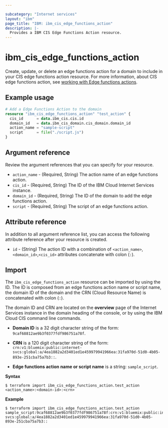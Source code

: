 ```yaml
---

subcategory: "Internet services"
layout: "ibm"
page_title: "IBM: ibm_cis_edge_functions_action"
description: |-
  Provides a IBM CIS Edge Functions Action resource.
---
```


# ibm_cis_edge_functions_action
Create, update, or delete an edge functions action for a domain to include in your CIS edge functions action resource. For more information, about CIS edge functions action, see [working with Edge functions actions](https://cloud.ibm.com/docs/cis?topic=cis-edge-functions-actions).

## Example usage

```terraform
# Add a Edge Functions Action to the domain
resource "ibm_cis_edge_functions_action" "test_action" {
  cis_id      = data.ibm_cis.cis.id
  domain_id   = data.ibm_cis_domain.cis_domain.domain_id
  action_name = "sample-script"
  script      = file("./script.js")
}
```

## Argument reference
Review the argument references that you can specify for your resource. 

- `action_name` - (Required, String) The action name of an edge functions action.
- `cis_id` - (Required, String) The ID of the IBM Cloud Internet Services instance.
- `domain_id` - (Required, String) The ID of the domain to add the edge functions action.
- `script` - (Required, String) The script of an edge functions action.


## Attribute reference
In addition to all argument reference list, you can access the following attribute reference after your resource is created.

- `id` - (String) The action ID with a combination of `<action_name>`,`<domain_id>`,`<cis_id>` attributes concatenate with colon (`:`).

## Import
The `ibm_cis_edge_functions_action` resource can be imported by using the ID. The ID is composed from an edge functions action name or script name, the domain ID of the domain and the CRN (Cloud Resource Name) is concatenated with colon (`:`).

The domain ID and CRN are located on the **overview** page of the Internet Services instance in the domain heading of the console, or by using the IBM Cloud CIS command line commands.

- **Domain ID** is a 32 digit character string of the form: `9caf68812ae9b3f0377fdf986751a78f`.

- **CRN** is a 120 digit character string of the form: `crn:v1:bluemix:public:internet-svcs:global:a/4ea1882a2d3401ed1e459979941966ea:31fa970d-51d0-4b05-893e-251cba75a7b3::`.

- **Edge functions action name or script name** is a string: `sample_script`.


**Syntax**

```
$ terraform import ibm_cis_edge_functions_action.test_action <action_name>:<domain-id>:<crn>
```


**Example**

```
$ terraform import ibm_cis_edge_functions_action.test_action sample_script:9caf68812ae9b3f0377fdf986751a78f:crn:v1:bluemix:public:internet-svcs:global:a/4ea1882a2d3401ed1e459979941966ea:31fa970d-51d0-4b05-893e-251cba75a7b3::
```
